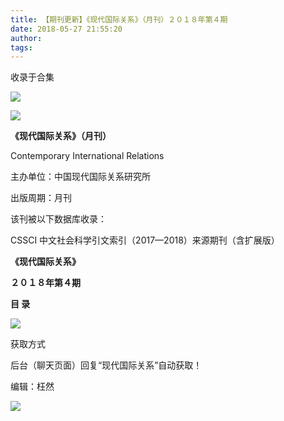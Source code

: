 ```yaml
---
title: 【期刊更新】《现代国际关系》（月刊）２０１８年第４期
date: 2018-05-27 21:55:20
author: 
tags: 
---
```



收录于合集

![](/images/3719/2.gif)

  

  

![](/images/3719/3.jpeg)

**《现代国际关系》（月刊）**

Contemporary International Relations

主办单位：中国现代国际关系研究所

出版周期：月刊

该刊被以下数据库收录：

CSSCI 中文社会科学引文索引（2017—2018）来源期刊（含扩展版）

  

  

 **《现代国际关系》**

 **２０１８年第４期**

 **目 录**

 **![](/images/3719/4.png)**

获取方式

后台（聊天页面）回复“现代国际关系”自动获取！

编辑：枉然

![](/images/3719/5.gif)

  


